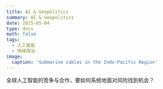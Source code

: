 ```yaml
---
title: AI & Geopolitics
summary: AI & Geopolitics
date: 2025-05-04
type: docs
math: false
tags:
  - 人工智能
  - 地缘政治
image:
  caption: 'Submarine cables in the Indo-Pacific Region'
---
```


全球人工智能的竞争与合作，要如何系统地面对风险找到机会？


<!--more-->
